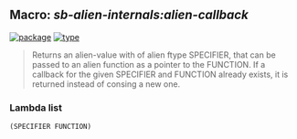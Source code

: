 ## Macro: ***sb-alien-internals:alien-callback***
[![package](https://img.shields.io/badge/Package-SB--ALIEN--INTERNALS-5f9ea0.svg?style=social&colorA=999999)](../) [![type](https://img.shields.io/badge/Type-Macro-5f9ea0.svg?style=social&colorA=999999)](../#macro) 

> Returns an alien-value with of alien ftype SPECIFIER, that can be passed to
> an alien function as a pointer to the FUNCTION. If a callback for the given
> SPECIFIER and FUNCTION already exists, it is returned instead of consing a new
> one.

### Lambda list
```
(SPECIFIER FUNCTION)
```
